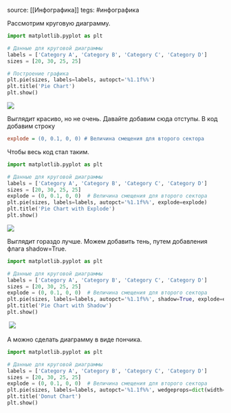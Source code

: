 source: [[Инфографика]]
tegs: #инфографика 



Рассмотрим круговую диаграмму.

```python
import matplotlib.pyplot as plt

# Данные для круговой диаграммы
labels = ['Category A', 'Category B', 'Category C', 'Category D']
sizes = [20, 30, 25, 25]

# Построение графика
plt.pie(sizes, labels=labels, autopct='%1.1f%%')
plt.title('Pie Chart')
plt.show()
```

![](https://ucarecdn.com/3fb15efa-b232-413e-b2de-c1d71e5b1f4c/)

Выглядит красиво, но не очень. Давайте добавим сюда отступы. В код добавим строку 

```ini
explode = (0, 0.1, 0, 0) # Величина смещения для второго сектора
```

Чтобы весь код стал таким.

```python
import matplotlib.pyplot as plt

# Данные для круговой диаграммы
labels = ['Category A', 'Category B', 'Category C', 'Category D']
sizes = [20, 30, 25, 25]
explode = (0, 0.1, 0, 0)  # Величина смещения для второго сектора
plt.pie(sizes, labels=labels, autopct='%1.1f%%', explode=explode)
plt.title('Pie Chart with Explode')
plt.show()
```

![](https://ucarecdn.com/e93192ba-5b9f-4e15-b3ee-61d8c58f3d3b/)

Выглядит гораздо лучше. Можем добавить тень, путем добавления флага shadow=True.

```python
import matplotlib.pyplot as plt

# Данные для круговой диаграммы
labels = ['Category A', 'Category B', 'Category C', 'Category D']
sizes = [20, 30, 25, 25]
explode = (0, 0.1, 0, 0)  # Величина смещения для второго сектора
plt.pie(sizes, labels=labels, autopct='%1.1f%%', shadow=True, explode=explode)
plt.title('Pie Chart with Shadow')
plt.show()
```

 ![](https://ucarecdn.com/df5866cd-f340-4210-ac38-fafebcf23603/)

А можно сделать диаграмму в виде пончика.

```python
import matplotlib.pyplot as plt

# Данные для круговой диаграммы
labels = ['Category A', 'Category B', 'Category C', 'Category D']
sizes = [20, 30, 25, 25]
explode = (0, 0.1, 0, 0)  # Величина смещения для второго сектора
plt.pie(sizes, labels=labels, autopct='%1.1f%%', wedgeprops=dict(width=0.3))
plt.title('Donut Chart')
plt.show()
```